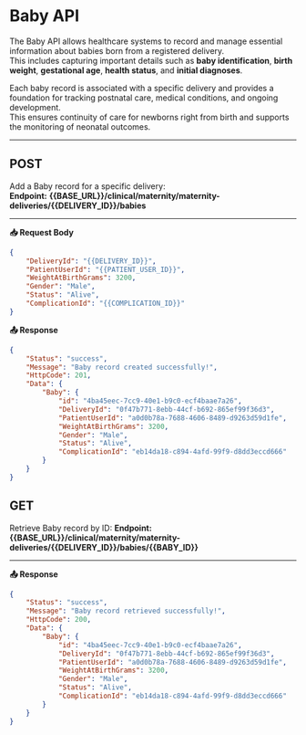 # Baby API

The Baby API allows healthcare systems to record and manage essential information about babies born from a registered delivery.  
This includes capturing important details such as **baby identification**, **birth weight**, **gestational age**, **health status**, and **initial diagnoses**.

Each baby record is associated with a specific delivery and provides a foundation for tracking postnatal care, medical conditions, and ongoing development.  
This ensures continuity of care for newborns right from birth and supports the monitoring of neonatal outcomes.

---

## POST

Add a Baby record for a specific delivery:  
**Endpoint:** **{{BASE_URL}}/clinical/maternity/maternity-deliveries/{{DELIVERY_ID}}/babies**

---

**📥 Request Body**
```json
{
    "DeliveryId": "{{DELIVERY_ID}}",
    "PatientUserId": "{{PATIENT_USER_ID}}",
    "WeightAtBirthGrams": 3200,
    "Gender": "Male",
    "Status": "Alive",
    "ComplicationId": "{{COMPLICATION_ID}}"
}
```
**📤 Response**
```json
{
    "Status": "success",
    "Message": "Baby record created successfully!",
    "HttpCode": 201,
    "Data": {
        "Baby": {
            "id": "4ba45eec-7cc9-40e1-b9c0-ecf4baae7a26",
            "DeliveryId": "0f47b771-8ebb-44cf-b692-865ef99f36d3",
            "PatientUserId": "a0d0b78a-7688-4606-8489-d9263d59d1fe",
            "WeightAtBirthGrams": 3200,
            "Gender": "Male",
            "Status": "Alive",
            "ComplicationId": "eb14da18-c894-4afd-99f9-d8dd3eccd666"
        }
    }
}
```

## GET
Retrieve Baby record by ID:
**Endpoint:** **{{BASE_URL}}/clinical/maternity/maternity-deliveries/{{DELIVERY_ID}}/babies/{{BABY_ID}}**

---
**📤 Response**
```json
{
    "Status": "success",
    "Message": "Baby record retrieved successfully!",
    "HttpCode": 200,
    "Data": {
        "Baby": {
            "id": "4ba45eec-7cc9-40e1-b9c0-ecf4baae7a26",
            "DeliveryId": "0f47b771-8ebb-44cf-b692-865ef99f36d3",
            "PatientUserId": "a0d0b78a-7688-4606-8489-d9263d59d1fe",
            "WeightAtBirthGrams": 3200,
            "Gender": "Male",
            "Status": "Alive",
            "ComplicationId": "eb14da18-c894-4afd-99f9-d8dd3eccd666"
        }
    }
}
```